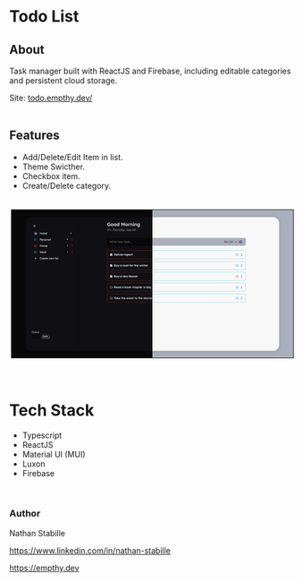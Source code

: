 # Todo List

## About

Task manager built with ReactJS and Firebase, including editable categories and persistent cloud storage.

Site: [todo.empthy.dev/](https://todo.empthy.dev/)
<br>
<br>



## Features

- Add/Delete/Edit Item in list.
- Theme Swicther.
- Checkbox item.
- Create/Delete category.

<br>
<div style= "display: flex">
<img style="border: solid 1px; margin: 3px;" src="./public/github/screenshot.png">
</div>
<br>
<br>

# Tech Stack

- Typescript
- ReactJS
- Material UI (MUI)
- Luxon
- Firebase

<br>

### Author

Nathan Stabille

https://www.linkedin.com/in/nathan-stabille

https://empthy.dev
